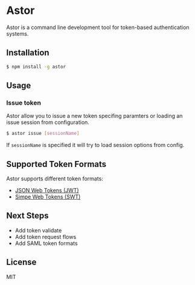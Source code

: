 Astor
=============
Astor is a command line development tool for token-based authentication systems.

## Installation

```bash
$ npm install -g astor
```

## Usage

### Issue token

Astor allow you to issue a new token specifing paramters or loading an issue session from configuration.

```bash
$ astor issue [sessionName]
```

If `sessionName` is specified it will try to load session options from config.

## Supported Token Formats

Astor supports different token formats:

* [JSON Web Tokens (JWT)](http://self-issued.info/docs/draft-ietf-oauth-json-web-token.html)
* [Simpe Web Tokens (SWT)](http://msdn.microsoft.com/en-us/library/windowsazure/hh781551.aspx)

## Next Steps

* Add token validate
* Add token request flows
* Add SAML token formats

## License

MIT




